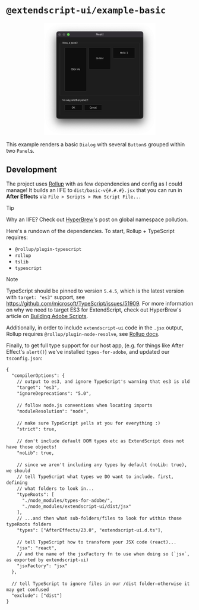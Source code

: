 # `@extendscript-ui/example-basic`

<p align="center">
  <img src="example.png" width="300" alt="screenshot of basic dialog"/>
</p>

This example renders a basic `Dialog` with several `Button`s grouped within two `Panel`s.

## Development

The project uses [Rollup](https://rollupjs.org/) with as few dependencies and config as I could manage! It builds an IIFE to `dist/basic-v{#.#.#}.jsx` that you can run in **After Effects** via `File > Scripts > Run Script File...`

> [!TIP]
> Why an IIFE? Check out [HyperBrew](https://hyperbrew.co/blog/top-2-extendscript-mistakes-and-how-to-avoid-them/)'s post on global namespace pollution.

Here's a rundown of the dependencies. To start, Rollup + TypeScript requires:

- `@rollup/plugin-typescript`
- `rollup`
- `tslib`
- `typescript`

> [!NOTE]
> TypeScript should be pinned to version `5.4.5`, which is the latest version with `target: "es3"` support, see https://github.com/microsoft/TypeScript/issues/51909. For more information on why we need to target ES3 for ExtendScript, check out HyperBrew's article on [Building Adobe Scripts](https://hyperbrew.co/blog/building-adobe-scripts/).

Additionally, in order to include `extendscript-ui` code in the `.jsx` output, Rollup requires `@rollup/plugin-node-resolve`, see [Rollup docs](https://rollupjs.org/troubleshooting/#warning-treating-module-as-external-dependency).

Finally, to get full type support for our host app, (e.g. for things like After Effect's `alert()`) we've installed `types-for-adobe`, and updated our `tsconfig.json`:

<!-- prettier-ignore -->
```jsonc
{
  "compilerOptions": {
    // output to es3, and ignore TypeScript's warning that es3 is old
    "target": "es3",
    "ignoreDeprecations": "5.0",

    // follow node.js conventions when locating imports
    "moduleResolution": "node",

    // make sure TypeScript yells at you for everything :)
    "strict": true,

    // don't include default DOM types etc as ExtendScript does not have those objects!
    "noLib": true,

    // since we aren't including any types by default (noLib: true), we should
    // tell TypeScript what types we DO want to include. first, defining
    // what folders to look in...
    "typeRoots": [
      "./node_modules/types-for-adobe/",
      "./node_modules/extendscript-ui/dist/jsx"
    ],
    // ...and then what sub-folders/files to look for within those typeRoots folders
    "types": ["AfterEffects/23.0", "extendscript-ui.d.ts"],

    // tell TypeScript how to transform your JSX code (react)...
    "jsx": "react",
    // and the name of the jsxFactory fn to use when doing so (`jsx`, as exported by extendscript-ui)
    "jsxFactory": "jsx"
  },

  // tell TypeScript to ignore files in our /dist folder—otherwise it may get confused
  "exclude": ["dist"]
}
```
